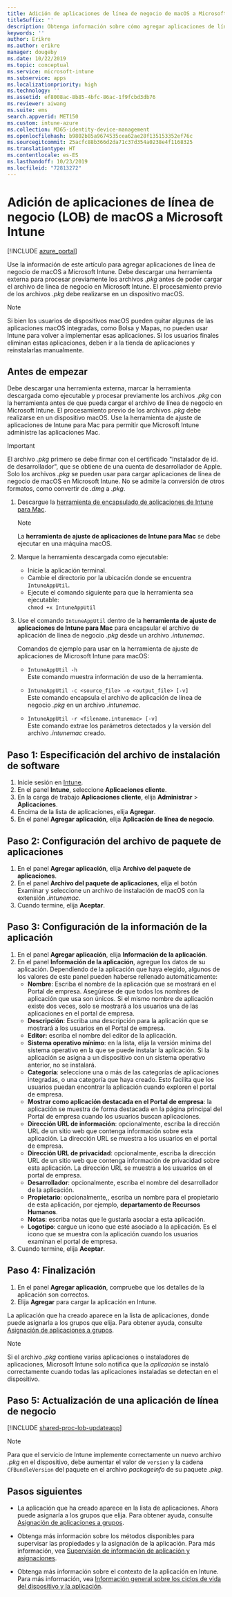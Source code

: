 ```yaml
---
title: Adición de aplicaciones de línea de negocio de macOS a Microsoft Intune
titleSuffix: ''
description: Obtenga información sobre cómo agregar aplicaciones de línea de negocio (LOB) de macOS a Microsoft Intune.
keywords: ''
author: Erikre
ms.author: erikre
manager: dougeby
ms.date: 10/22/2019
ms.topic: conceptual
ms.service: microsoft-intune
ms.subservice: apps
ms.localizationpriority: high
ms.technology: ''
ms.assetid: ef8008ac-8b85-4bfc-86ac-1f9fcbd3db76
ms.reviewer: aiwang
ms.suite: ems
search.appverid: MET150
ms.custom: intune-azure
ms.collection: M365-identity-device-management
ms.openlocfilehash: b9802b85a9674535cea62ae28f135153352ef76c
ms.sourcegitcommit: 25acfc88b366d2da71c37d354a0238e4f1168325
ms.translationtype: HT
ms.contentlocale: es-ES
ms.lasthandoff: 10/23/2019
ms.locfileid: "72813272"
---
```

# <a name="how-to-add-macos-line-of-business-lob-apps-to-microsoft-intune"></a>Adición de aplicaciones de línea de negocio (LOB) de macOS a Microsoft Intune

[!INCLUDE [azure_portal](../includes/azure_portal.md)]

Use la información de este artículo para agregar aplicaciones de línea de negocio de macOS a Microsoft Intune. Debe descargar una herramienta externa para procesar previamente los archivos *.pkg* antes de poder cargar el archivo de línea de negocio en Microsoft Intune. El procesamiento previo de los archivos *.pkg* debe realizarse en un dispositivo macOS.

> [!NOTE]
> Si bien los usuarios de dispositivos macOS pueden quitar algunas de las aplicaciones macOS integradas, como Bolsa y Mapas, no pueden usar Intune para volver a implementar esas aplicaciones. Si los usuarios finales eliminan estas aplicaciones, deben ir a la tienda de aplicaciones y reinstalarlas manualmente.

## <a name="before-your-start"></a>Antes de empezar

Debe descargar una herramienta externa, marcar la herramienta descargada como ejecutable y procesar previamente los archivos *.pkg* con la herramienta antes de que pueda cargar el archivo de línea de negocio en Microsoft Intune. El procesamiento previo de los archivos *.pkg* debe realizarse en un dispositivo macOS. Use la herramienta de ajuste de aplicaciones de Intune para Mac para permitir que Microsoft Intune administre las aplicaciones Mac.

> [!IMPORTANT]
> El archivo *.pkg* primero se debe firmar con el certificado "Instalador de id. de desarrollador", que se obtiene de una cuenta de desarrollador de Apple. Solo los archivos *.pkg* se pueden usar para cargar aplicaciones de línea de negocio de macOS en Microsoft Intune. No se admite la conversión de otros formatos, como convertir de *.dmg* a *.pkg*.
>

1. Descargue la [herramienta de encapsulado de aplicaciones de Intune para Mac](https://github.com/msintuneappsdk/intune-app-wrapping-tool-mac).

    > [!NOTE]
    > La **herramienta de ajuste de aplicaciones de Intune para Mac** se debe ejecutar en una máquina macOS. 

2. Marque la herramienta descargada como ejecutable:
   - Inicie la aplicación terminal.
   - Cambie el directorio por la ubicación donde se encuentra `IntuneAppUtil`.
   - Ejecute el comando siguiente para que la herramienta sea ejecutable:<br> 
       `chmod +x IntuneAppUtil`

3. Use el comando `IntuneAppUtil` dentro de la **herramienta de ajuste de aplicaciones de Intune para Mac** para encapsular el archivo de aplicación de línea de negocio *.pkg* desde un archivo *.intunemac*.<br>

    Comandos de ejemplo para usar en la herramienta de ajuste de aplicaciones de Microsoft Intune para macOS:
    
    - `IntuneAppUtil -h`<br>
    Este comando muestra información de uso de la herramienta.
    
    - `IntuneAppUtil -c <source_file> -o <output_file> [-v]`<br>
    Este comando encapsula el archivo de aplicación de línea de negocio *.pkg* en un archivo *.intunemac*.
    
    - `IntuneAppUtil -r <filename.intunemac> [-v]`<br>
    Este comando extrae los parámetros detectados y la versión del archivo *.intunemac* creado.

## <a name="step-1---specify-the-software-setup-file"></a>Paso 1: Especificación del archivo de instalación de software

1. Inicie sesión en [Intune](https://go.microsoft.com/fwlink/?linkid=2090973).
3. En el panel **Intune**, seleccione **Aplicaciones cliente**.
4. En la carga de trabajo **Aplicaciones cliente**, elija **Administrar** > **Aplicaciones**.
5. Encima de la lista de aplicaciones, elija **Agregar**.
6. En el panel **Agregar aplicación**, elija **Aplicación de línea de negocio**.

## <a name="step-2---configure-the-app-package-file"></a>Paso 2: Configuración del archivo de paquete de aplicaciones

1. En el panel **Agregar aplicación**, elija **Archivo del paquete de aplicaciones**.
2. En el panel **Archivo del paquete de aplicaciones**, elija el botón Examinar y seleccione un archivo de instalación de macOS con la extensión *.intunemac*.
3. Cuando termine, elija **Aceptar**.


## <a name="step-3---configure-app-information"></a>Paso 3: Configuración de la información de la aplicación

1. En el panel **Agregar aplicación**, elija **Información de la aplicación**.
2. En el panel **Información de la aplicación**, agregue los datos de su aplicación. Dependiendo de la aplicación que haya elegido, algunos de los valores de este panel pueden haberse rellenado automáticamente:
    - **Nombre**: Escriba el nombre de la aplicación que se mostrará en el Portal de empresa. Asegúrese de que todos los nombres de aplicación que usa son únicos. Si el mismo nombre de aplicación existe dos veces, solo se mostrará a los usuarios una de las aplicaciones en el portal de empresa.
    - **Descripción**: Escriba una descripción para la aplicación que se mostrará a los usuarios en el Portal de empresa.
    - **Editor:** escriba el nombre del editor de la aplicación.
    - **Sistema operativo mínimo**: en la lista, elija la versión mínima del sistema operativo en la que se puede instalar la aplicación. Si la aplicación se asigna a un dispositivo con un sistema operativo anterior, no se instalará.
    - **Categoría**: seleccione una o más de las categorías de aplicaciones integradas, o una categoría que haya creado. Esto facilita que los usuarios puedan encontrar la aplicación cuando exploren el portal de empresa.
    - **Mostrar como aplicación destacada en el Portal de empresa**: la aplicación se muestra de forma destacada en la página principal del Portal de empresa cuando los usuarios buscan aplicaciones.
    - **Dirección URL de información**: opcionalmente, escriba la dirección URL de un sitio web que contenga información sobre esta aplicación. La dirección URL se muestra a los usuarios en el portal de empresa.
    - **Dirección URL de privacidad**: opcionalmente, escriba la dirección URL de un sitio web que contenga información de privacidad sobre esta aplicación. La dirección URL se muestra a los usuarios en el portal de empresa.
    - **Desarrollador**: opcionalmente, escriba el nombre del desarrollador de la aplicación.
    - **Propietario**: opcionalmente,, escriba un nombre para el propietario de esta aplicación, por ejemplo, **departamento de Recursos Humanos**.
    - **Notas**: escriba notas que le gustaría asociar a esta aplicación.
    - **Logotipo**: cargue un icono que esté asociado a la aplicación. Es el icono que se muestra con la aplicación cuando los usuarios examinan el portal de empresa.
3. Cuando termine, elija **Aceptar**.

## <a name="step-4---finish-up"></a>Paso 4: Finalización

1. En el panel **Agregar aplicación**, compruebe que los detalles de la aplicación son correctos.
2. Elija **Agregar** para cargar la aplicación en Intune.

La aplicación que ha creado aparece en la lista de aplicaciones, donde puede asignarla a los grupos que elija. Para obtener ayuda, consulte [Asignación de aplicaciones a grupos](apps-deploy.md).

> [!NOTE]
> Si el archivo *.pkg* contiene varias aplicaciones o instaladores de aplicaciones, Microsoft Intune solo notifica que la *aplicación* se instaló correctamente cuando todas las aplicaciones instaladas se detectan en el dispositivo.

## <a name="step-5---update-a-line-of-business-app"></a>Paso 5: Actualización de una aplicación de línea de negocio

[!INCLUDE [shared-proc-lob-updateapp](../includes/shared-proc-lob-updateapp.md)]

> [!NOTE]
> Para que el servicio de Intune implemente correctamente un nuevo archivo *.pkg* en el dispositivo, debe aumentar el valor de `version` y la cadena `CFBundleVersion` del paquete en el archivo *packageinfo* de su paquete *.pkg*.

## <a name="next-steps"></a>Pasos siguientes

- La aplicación que ha creado aparece en la lista de aplicaciones. Ahora puede asignarla a los grupos que elija. Para obtener ayuda, consulte [Asignación de aplicaciones a grupos](apps-deploy.md).

- Obtenga más información sobre los métodos disponibles para supervisar las propiedades y la asignación de la aplicación. Para más información, vea [Supervisión de información de aplicación y asignaciones](apps-monitor.md).

- Obtenga más información sobre el contexto de la aplicación en Intune. Para más información, vea [Información general sobre los ciclos de vida del dispositivo y la aplicación](../fundamentals/device-lifecycle.md).
